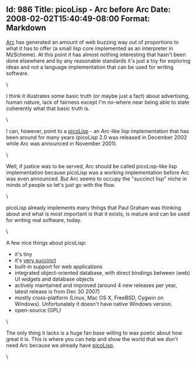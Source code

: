Id: 986
Title: picoLisp - Arc before Arc
Date: 2008-02-02T15:40:49-08:00
Format: Markdown
--------------
<span id="t:2s">[Arc](http://arclanguage.org/ "Arc")</span> has
generated an amount of web buzzing way out of proportions to what it has
to offer (a small lisp core implemented as an interpreter in MzScheme).
At this point it has almost nothing interesting that hasn't been done
elsewhere and by any reasonable standards it's just a toy for exploring
ideas and not a language implementation that can be used for writing
software.
<div>

\

</div>

<div>

I think it illustrates some basic truth (or maybe just a fact) about
advertising, human nature, lack of fairness except I'm no-where near
being able to state coherently what that basic truth is.

</div>

<div>

\

</div>

<div>

I can, however, point to a <span
id="jewv">[picoLisp](http://www.software-lab.de/down.html "picoLisp")</span> -
an Arc-like lisp implementation that has been around for many years
(picoLisp 2.0 was released in December 2002 while Arc was announced in
November 2001).

</div>

<div>

\

</div>

<div>

Well, if justice was to be served, Arc should be called picoLisp-like
lisp implementation because picoLisp was a working implementation before
Arc was even announced. But Arc seems to occupy the "succinct lisp"
niche in minds of people so let's just go with the flow.

</div>

<div>

\

</div>

<div>

picoLisp already implements many things that Paul Graham was thinking
about and what is most important is that it exists, is mature and can be
used for writing real software, today.

</div>

<div>

\

</div>

<div>

A few nice things about picoLisp:

</div>

<div>

-   it's tiny
-   it's <span id="wjfh">[very
    succinct](http://www.software-lab.de/succ.html "very succinct")</span>
-   built-in support for web applications
-   integrated object-oriented database, with direct bindings between
    (web) UI widgets and database objects
-   actively maintained and improved (around 4 new releases per year,
    latest release is from Dec 30 2007)
-   mostly cross-platform (Linux, Mac OS X, FreeBSD, Cygwin on Windows).
    Unfortunately it doesn't have native Windows version.
-   open-source (GPL)

<div>

\

</div>

<div>

The only thing it lacks is a huge fan base willing to wax poetic about
how great it is. This is where you can help and show the world that we
don't need Arc because we already have <span
id="x6vr">[picoLisp](http://www.software-lab.de/ "picoLisp")</span>.

</div>

</div>

\

